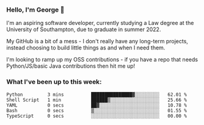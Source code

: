 ### Hello, I'm George 👋

I'm an aspiring software developer, currently studying a Law degree at the University of Southampton, due to graduate in summer 2022. 

My GitHub is a bit of a mess - I don't really have any long-term projects, instead choosing to build little things as and when I need them.

I'm looking to ramp up my OSS contributions - if you have a repo that needs Python/JS/basic Java contributions then hit me up!

<!--
**georgegebbett/georgegebbett** is a ✨ _special_ ✨ repository because its `README.md` (this file) appears on your GitHub profile.

Here are some ideas to get you started:

- 🔭 I’m currently working on ...
- 🌱 I’m currently learning ...
- 👯 I’m looking to collaborate on ...
- 🤔 I’m looking for help with ...
- 💬 Ask me about ...
- 📫 How to reach me: ...
- 😄 Pronouns: ...
- ⚡ Fun fact: ...
-->

### What I've been up to this week:
<!--START_SECTION:waka-->

```text
Python         3 mins          ███████████████▓░░░░░░░░░   62.01 %
Shell Script   1 min           ██████▒░░░░░░░░░░░░░░░░░░   25.66 %
YAML           0 secs          ██▓░░░░░░░░░░░░░░░░░░░░░░   10.78 %
Bash           0 secs          ▒░░░░░░░░░░░░░░░░░░░░░░░░   01.55 %
TypeScript     0 secs          ░░░░░░░░░░░░░░░░░░░░░░░░░   00.00 %
```

<!--END_SECTION:waka-->
